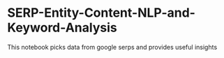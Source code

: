 # SERP-Entity-Content-NLP-and-Keyword-Analysis

This notebook picks data from google serps and provides useful insights
